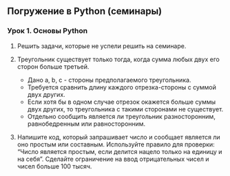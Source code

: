 ## Погружение в Python (семинары)
### Урок 1. Основы Python

1. Решить задачи, которые не успели решить на семинаре.

2. Треугольник существует только тогда, когда сумма любых двух его сторон больше третьей.
   * Дано a, b, c - стороны предполагаемого треугольника. 
   * Требуется сравнить длину каждого отрезка-стороны с суммой двух других. 
   * Если хотя бы в одном случае отрезок окажется больше суммы двух других, то треугольника с такими сторонами не существует. 
   * Отдельно сообщить является ли треугольник разносторонним, равнобедренным или равносторонним.

3. Напишите код, который запрашивает число и сообщает является ли оно простым или составным. 
Используйте правило для проверки: “Число является простым, если делится нацело только на единицу и на себя”. 
Сделайте ограничение на ввод отрицательных чисел и чисел больше 100 тысяч.